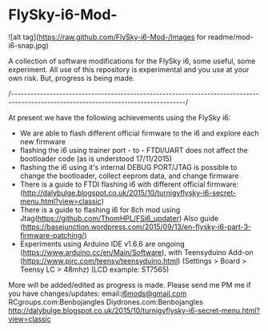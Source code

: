 # FlySky-i6-Mod-
![alt tag](https://raw.github.com/FlySky-i6-Mod-/Images for readme/mod-i6-snap.jpg)

A collection of software modifications for the FlySky i6, some useful, some experiment. All use of this repository is experimental and you use at your own risk. But, progress is being made.

/------------------------------------------------------------------------------------------------------------------------------------/

At present we have the following achievements using the FlySky i6:
- We are able to flash different official firmware to the i6 and explore each new firmware
- flashing the i6 using trainer port - to - FTDI/UART does not affect the bootloader code (as is understood 17/11/2015)
- flashing the i6 using it's internal DEBUG PORT/JTAG is possible to change the bootloader, collect eeprom data, and change firmware
- There is a guide to FTDI flashing i6 with different official firmware: (http://dalybulge.blogspot.co.uk/2015/10/turnigyflysky-i6-secret-menu.html?view=classic)
- There is a guide to flashing i6 for 8ch mod using Jtag(https://github.com/ThomHPL/FSi6_updater) Also guide (https://basejunction.wordpress.com/2015/09/13/en-flysky-i6-part-3-firmware-patching/)
- Experiments using Arduino IDE v1.6.6 are ongoing (https://www.arduino.cc/en/Main/Software), with Teensyduino Add-on (https://www.pjrc.com/teensy/teensyduino.html) (Settings > Board > Teensy LC > 48mhz) (LCD example: ST7565)

More will be added/edited as progress is made. Please send me PM me if you have changes/updates: 
email:i6mods@gmail.com
RCgroups.com:Benbojangles
Diydrones.com:Benbojangles
http://dalybulge.blogspot.co.uk/2015/10/turnigyflysky-i6-secret-menu.html?view=classic
